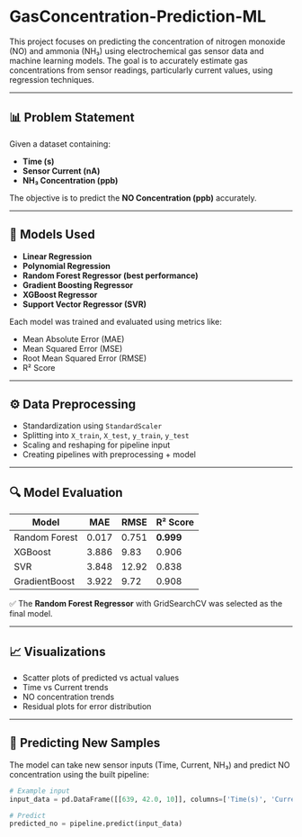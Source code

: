 # GasConcentration-Prediction-ML

This project focuses on predicting the concentration of nitrogen monoxide (NO) and ammonia (NH₃) using electrochemical gas sensor data and machine learning models. The goal is to accurately estimate gas concentrations from sensor readings, particularly current values, using regression techniques.

---

## 📊 Problem Statement

Given a dataset containing:
- **Time (s)**
- **Sensor Current (nA)**
- **NH₃ Concentration (ppb)**

The objective is to predict the **NO Concentration (ppb)** accurately.

---

## 🧠 Models Used

- **Linear Regression**
- **Polynomial Regression**
- **Random Forest Regressor (best performance)**
- **Gradient Boosting Regressor**
- **XGBoost Regressor**
- **Support Vector Regressor (SVR)**

Each model was trained and evaluated using metrics like:

- Mean Absolute Error (MAE)
- Mean Squared Error (MSE)
- Root Mean Squared Error (RMSE)
- R² Score

---

## ⚙️ Data Preprocessing

- Standardization using `StandardScaler`
- Splitting into `X_train`, `X_test`, `y_train`, `y_test`
- Scaling and reshaping for pipeline input
- Creating pipelines with preprocessing + model

---

## 🔍 Model Evaluation

| Model           | MAE   | RMSE  | R² Score |
|----------------|-------|-------|----------|
| Random Forest  | 0.017 | 0.751 | **0.999** |
| XGBoost        | 3.886 | 9.83  | 0.906     |
| SVR            | 3.848 | 12.92 | 0.838     |
| GradientBoost  | 3.922 | 9.72  | 0.908     |

✅ The **Random Forest Regressor** with GridSearchCV was selected as the final model.

---

## 📈 Visualizations

- Scatter plots of predicted vs actual values
- Time vs Current trends
- NO concentration trends
- Residual plots for error distribution

---

## 🧪 Predicting New Samples

The model can take new sensor inputs (Time, Current, NH₃) and predict NO concentration using the built pipeline:

```python
# Example input
input_data = pd.DataFrame([[639, 42.0, 10]], columns=['Time(s)', 'Current(nA)', 'NH3(ppb)'])

# Predict
predicted_no = pipeline.predict(input_data)

